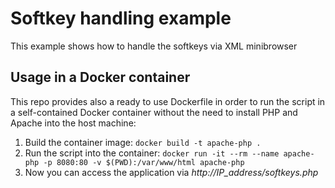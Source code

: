 # Softkey handling example

This example shows how to handle the softkeys via XML minibrowser

## Usage in a Docker container

This repo provides also a ready to use Dockerfile in order to run the script in a self-contained Docker container without the need to install PHP and Apache into the host machine:

1. Build the container image: `docker build -t apache-php .`
1. Run the script into the container: `docker run -it --rm --name apache-php -p 8080:80 -v $(PWD):/var/www/html apache-php`
1. Now you can access the application via *http://IP_address/softkeys.php*
